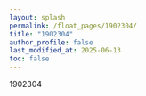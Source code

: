 ```yaml
---
layout: splash
permalink: /float_pages/1902304/
title: "1902304"
author_profile: false
last_modified_at: 2025-06-13
toc: false
---
```

 
1902304
